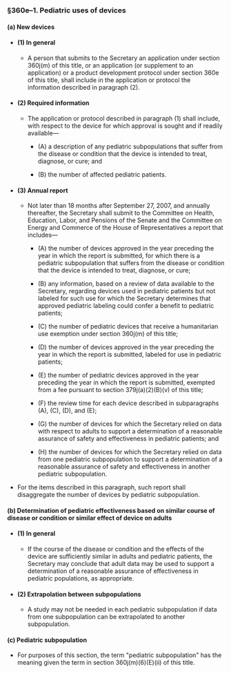 ### §360e–1. Pediatric uses of devices
#### (a) New devices
* #### (1) In general
  * A person that submits to the Secretary an application under section 360j(m) of this title, or an application (or supplement to an application) or a product development protocol under section 360e of this title, shall include in the application or protocol the information described in paragraph (2).

* #### (2) Required information
  * The application or protocol described in paragraph (1) shall include, with respect to the device for which approval is sought and if readily available—

    * (A) a description of any pediatric subpopulations that suffer from the disease or condition that the device is intended to treat, diagnose, or cure; and

    * (B) the number of affected pediatric patients.

* #### (3) Annual report
  * Not later than 18 months after September 27, 2007, and annually thereafter, the Secretary shall submit to the Committee on Health, Education, Labor, and Pensions of the Senate and the Committee on Energy and Commerce of the House of Representatives a report that includes—

    * (A) the number of devices approved in the year preceding the year in which the report is submitted, for which there is a pediatric subpopulation that suffers from the disease or condition that the device is intended to treat, diagnose, or cure;

    * (B) any information, based on a review of data available to the Secretary, regarding devices used in pediatric patients but not labeled for such use for which the Secretary determines that approved pediatric labeling could confer a benefit to pediatric patients;

    * (C) the number of pediatric devices that receive a humanitarian use exemption under section 360j(m) of this title;

    * (D) the number of devices approved in the year preceding the year in which the report is submitted, labeled for use in pediatric patients;

    * (E) the number of pediatric devices approved in the year preceding the year in which the report is submitted, exempted from a fee pursuant to section 379j(a)(2)(B)(v) of this title;

    * (F) the review time for each device described in subparagraphs (A), (C), (D), and (E);

    * (G) the number of devices for which the Secretary relied on data with respect to adults to support a determination of a reasonable assurance of safety and effectiveness in pediatric patients; and

    * (H) the number of devices for which the Secretary relied on data from one pediatric subpopulation to support a determination of a reasonable assurance of safety and effectiveness in another pediatric subpopulation.


* For the items described in this paragraph, such report shall disaggregate the number of devices by pediatric subpopulation.

#### (b) Determination of pediatric effectiveness based on similar course of disease or condition or similar effect of device on adults
* #### (1) In general
  * If the course of the disease or condition and the effects of the device are sufficiently similar in adults and pediatric patients, the Secretary may conclude that adult data may be used to support a determination of a reasonable assurance of effectiveness in pediatric populations, as appropriate.

* #### (2) Extrapolation between subpopulations
  * A study may not be needed in each pediatric subpopulation if data from one subpopulation can be extrapolated to another subpopulation.

#### (c) Pediatric subpopulation
* For purposes of this section, the term "pediatric subpopulation" has the meaning given the term in section 360j(m)(6)(E)(ii) of this title.